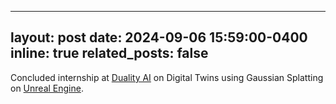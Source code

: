 
---
layout: post
date: 2024-09-06 15:59:00-0400
inline: true
related_posts: false
---

Concluded internship at [Duality AI](https://duality.ai/) on Digital Twins using Gaussian Splatting on [Unreal Engine](https://www.unrealengine.com/).